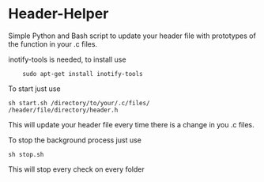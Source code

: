 # Header-Helper
Simple Python and Bash script to update your header file with prototypes of the function in your .c files.

inotify-tools is needed, to install use

        sudo apt-get install inotify-tools

To start just use


    sh start.sh /directory/to/your/.c/files/ /header/file/directory/header.h


This will update your header file every time there is a change in you .c files.

To stop the background process just use

    sh stop.sh

This will stop every check on every folder
